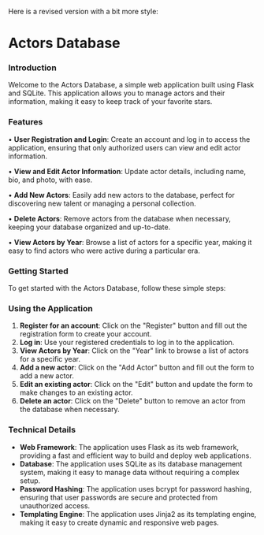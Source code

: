 Here is a revised version with a bit more style:

**Actors Database**
=====================

### Introduction

Welcome to the Actors Database, a simple web application built using Flask and SQLite. This application allows you to manage actors and their information, making it easy to keep track of your favorite stars.

### Features

• **User Registration and Login**: Create an account and log in to access the application, ensuring that only authorized users can view and edit actor information.

• **View and Edit Actor Information**: Update actor details, including name, bio, and photo, with ease.

• **Add New Actors**: Easily add new actors to the database, perfect for discovering new talent or managing a personal collection.

• **Delete Actors**: Remove actors from the database when necessary, keeping your database organized and up-to-date.

• **View Actors by Year**: Browse a list of actors for a specific year, making it easy to find actors who were active during a particular era.

### Getting Started

To get started with the Actors Database, follow these simple steps:

### Using the Application

1. **Register for an account**: Click on the "Register" button and fill out the registration form to create your account.
2. **Log in**: Use your registered credentials to log in to the application.
3. **View Actors by Year**: Click on the "Year" link to browse a list of actors for a specific year.
4. **Add a new actor**: Click on the "Add Actor" button and fill out the form to add a new actor.
5. **Edit an existing actor**: Click on the "Edit" button and update the form to make changes to an existing actor.
6. **Delete an actor**: Click on the "Delete" button to remove an actor from the database when necessary.

### Technical Details

* **Web Framework**: The application uses Flask as its web framework, providing a fast and efficient way to build and deploy web applications.
* **Database**: The application uses SQLite as its database management system, making it easy to manage data without requiring a complex setup.
* **Password Hashing**: The application uses bcrypt for password hashing, ensuring that user passwords are secure and protected from unauthorized access.
* **Templating Engine**: The application uses Jinja2 as its templating engine, making it easy to create dynamic and responsive web pages.


